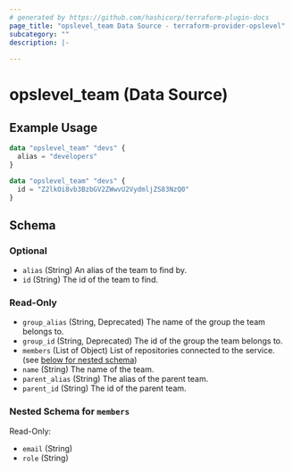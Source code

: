 ```yaml
---
# generated by https://github.com/hashicorp/terraform-plugin-docs
page_title: "opslevel_team Data Source - terraform-provider-opslevel"
subcategory: ""
description: |-
  
---
```


# opslevel_team (Data Source)



## Example Usage

```terraform
data "opslevel_team" "devs" {
  alias = "developers"
}

data "opslevel_team" "devs" {
  id = "Z2lkOi8vb3BzbGV2ZWwvU2VydmljZS83NzQ0"
}
```

<!-- schema generated by tfplugindocs -->
## Schema

### Optional

- `alias` (String) An alias of the team to find by.
- `id` (String) The id of the team to find.

### Read-Only

- `group_alias` (String, Deprecated) The name of the group the team belongs to.
- `group_id` (String, Deprecated) The id of the group the team belongs to.
- `members` (List of Object) List of repositories connected to the service. (see [below for nested schema](#nestedatt--members))
- `name` (String) The name of the team.
- `parent_alias` (String) The alias of the parent team.
- `parent_id` (String) The id of the parent team.

<a id="nestedatt--members"></a>
### Nested Schema for `members`

Read-Only:

- `email` (String)
- `role` (String)


